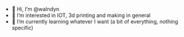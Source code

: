 - 👋 Hi, I’m @walndyn
- 👀 I’m interested in IOT, 3d printing and making in general
- 🌱 I’m currently learning whatever I want (a bit of everything, nothing specific)

<!---
walndyn/walndyn is a ✨ special ✨ repository because its `README.md` (this file) appears on your GitHub profile.
You can click the Preview link to take a look at your changes.
--->
